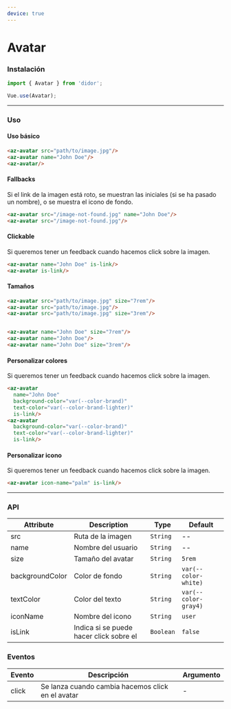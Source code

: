 ```yaml
---
device: true
---
```


# Avatar

### Instalación

```javascript
import { Avatar } from 'didor';

Vue.use(Avatar);
```

---

### Uso

#### Uso básico

``` html
<az-avatar src="path/to/image.jpg"/>
<az-avatar name="John Doe"/>
<az-avatar/>
```

#### Fallbacks

Si el link de la imagen está roto, se muestran las iniciales (si se ha pasado un nombre), o se muestra el icono de fondo.

``` html
<az-avatar src="/image-not-found.jpg" name="John Doe"/>
<az-avatar src="/image-not-found.jpg"/>
```

#### Clickable

Si queremos tener un feedback cuando hacemos click sobre la imagen.

``` html
<az-avatar name="John Doe" is-link/>
<az-avatar is-link/>
```

#### Tamaños

``` html
<az-avatar src="path/to/image.jpg" size="7rem"/>
<az-avatar src="path/to/image.jpg"/>
<az-avatar src="path/to/image.jpg" size="3rem"/>


<az-avatar name="John Doe" size="7rem"/>
<az-avatar name="John Doe"/>
<az-avatar name="John Doe" size="3rem"/>
```

#### Personalizar colores

Si queremos tener un feedback cuando hacemos click sobre la imagen.

``` html
<az-avatar
  name="John Doe"
  background-color="var(--color-brand)"
  text-color="var(--color-brand-lighter)"
  is-link/>
<az-avatar
  background-color="var(--color-brand)"
  text-color="var(--color-brand-lighter)"
  is-link/>
```

#### Personalizar icono

Si queremos tener un feedback cuando hacemos click sobre la imagen.

``` html
<az-avatar icon-name="palm" is-link/>
```


---

### API

| Attribute   | Description                                | Type      | Default   |
| ----------- | ------------------------------------------ | --------- | --------- |
| src | Ruta de la imagen | `String` | -- |
| name | Nombre del usuario | `String` | -- |
| size | Tamaño del avatar | `String` | `5rem` |
| backgroundColor | Color de fondo | `String` | `var(--color-white)` |
| textColor | Color del texto | `String` | `var(--color-gray4)` |
| iconName | Nombre del icono | `String` | `user` |
| isLink | Indica si se puede hacer click sobre el | `Boolean` | `false` |

### Eventos

| Evento | Descripción                                             | Argumento |
| ------ | ------------------------------------------------------- | --------- |
| click | Se lanza cuando cambia hacemos click en el avatar | -         |
